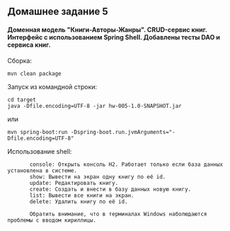 ## Домашнее задание 5
#### Доменная модель "Книги-Авторы-Жанры". CRUD-сервис книг. Интерфейс с использованием Spring Shell. Добавлены тесты DAO и сервиса книг. 

Сборка:
````
mvn clean package
````

Запуск из командной строки:
````
cd target
java -Dfile.encoding=UTF-8 -jar hw-005-1.0-SNAPSHOT.jar
````
или
````
mvn spring-boot:run -Dspring-boot.run.jvmArguments="-Dfile.encoding=UTF-8"
````
Использование shell:
````
       console: Открыть консоль H2. Работает только если база данных установлена в системе.                                     
       show: Вывести на экран одну книгу по её id.                          
       update: Редактировать книгу.                                           
       create: Создать и внести в базу данных новую книгу.                                       
       list: Вывести все книги на экран.                                          
       delete: Удалить книгу по её id.  
       
       Обратить внимание, что в терминалах Windows наболюдаются проблемы с вводом кириллицы.
````